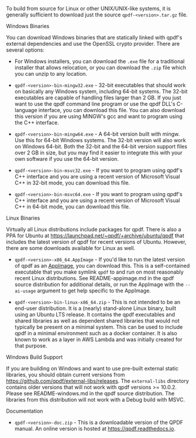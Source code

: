 To build from source for Linux or other UNIX/UNIX-like systems, it is generally sufficient to download just the source `qpdf-<version>.tar.gz` file.

Windows Binaries

You can download Windows binaries that are statically linked with qpdf's external dependencies and use the OpenSSL crypto provider. There are several options:

* For Windows installers, you can download the `.exe` file for a traditional installer that allows relocation, or you can download the `.zip` file which you can unzip to any location.

* `qpdf-<version>-bin-mingw32.exe` - 32-bit executables that should work on basically any Windows system, including 64-bit systems. The 32-bit executables are capable of handling files larger than 2 GB. If you just want to use the qpdf command line program or use the qpdf DLL's C-language interface, you can download this file.  You can also download this version if you are using MINGW's gcc and want to program using the C++ interface.

* `qpdf-<version>-bin-mingw64.exe` - A 64-bit version built with mingw.  Use this for 64-bit Windows systems.  The 32-bit version will also work on Windows 64-bit. Both the 32-bit and the 64-bit version support files over 2 GB in size, but you may find it easier to integrate this with your own software if you use the 64-bit version.

* `qpdf-<version>-bin-msvc32.exe` - If you want to program using qpdf's C++ interface and you are using a recent version of Microsoft Visual C++ in 32-bit mode, you can download this file.

* `qpdf-<version>-bin-msvc64.exe` - If you want to program using qpdf's C++ interface and you are using a recent version of Microsoft Visual C++ in 64-bit mode, you can download this file.

Linux Binaries

Virtually all Linux distributions include packages for qpdf. There is also a PPA for Ubuntu at https://launchpad.net/~qpdf/+archive/ubuntu/qpdf that includes the latest version of qpdf for recent versions of Ubuntu. However, there are some downloads available for Linux as well.

* `qpdf-<version>-x86_64.AppImage` - If you'd like to run the latest version of qpdf as an [AppImage](https://appimage.org/), you can download this. This is a self-contained executable that you make symlink `qpdf` to and run on most reasonably recent Linux distributions. See README-appimage.md in the qpdf source distribution for additional details, or run the AppImage with the `--ai-usage` argument to get help specific to the AppImage.

* `qpdf-<version>-bin-linux-x86_64.zip` - This is not intended to be an end-user distribution. It is a (nearly) stand-alone Linux binary, built using an Ubuntu LTS release. It contains the qpdf executables and shared libraries as well as dependent shared libraries that would not typically be present on a minimal system. This can be used to include qpdf in a minimal environment such as a docker container. It is also known to work as a layer in AWS Lambda and was initially created for that purpose.

Windows Build Support

If you are building on Windows and want to use pre-built external static libraries, you should obtain current versions from https://github.com/qpdf/external-libs/releases. The `external-libs` directory contains older versions that will not work with qpdf versions >= 10.0.2. Please see README-windows.md in the qpdf source distribution. The libraries from this distribution will not work with a Debug build with MSVC.

Documentation

* `qpdf-<version>-doc.zip` - This is a downloadable version of the QPDF manual. An online version is hosted at https://qpdf.readthedocs.io.

